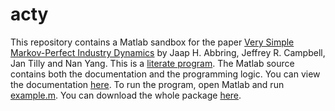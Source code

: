 # acty

This repository contains a Matlab sandbox for the paper [Very Simple Markov-Perfect Industry Dynamics](http://jtilly.io/acty/acty1.pdf) by Jaap H. Abbring, Jeffrey R. Campbell, Jan Tilly and Nan Yang. This is a [literate program](http://en.wikipedia.org/wiki/Literate_programming). The Matlab source contains both the documentation and the programming logic. You can view the documentation [here](http://jtilly.io/acty/documentation.m.html). To run the program, open Matlab and run [example.m](https://github.com/jtilly/acty/blob/master/example.m). You can download the whole package [here](https://github.com/jtilly/acty/archive/master.zip).
